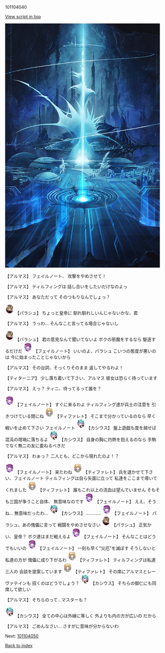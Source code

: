 101104040

[View script in lisp](../scripts/101104040.txt)

![profound.png](../images/backgrounds/profound.png)

【アルマス】
フェイルノート、
攻撃をやめさせて！

【アルマス】
ティルフィングは
話し合いをしたいだけなのよっ

【アルマス】
あなただって
そのつもりなんでしょっ？

<img src="../images/units/3200411.png" alt="3200411.png" height="34"/>
【パラシュ】
ちょっと皇帝に
馴れ馴れしいんじゃないかな、君

【アルマス】
うっわ…
そんなこと言ってる場合じゃないし

<img src="../images/units/3200411.png" alt="3200411.png" height="34"/>
【パラシュ】
君の意見なんて聞いてないよ
ボクの邪魔をするなら
駆逐するだけだ

<img src="../images/units/3401911.png" alt="3401911.png" height="34"/>
【フェイルノート】
いいのよ、パラシュ
こいつの態度が悪いのは
今に始まったことじゃないから

【アルマス】
その台詞、そっくりそのまま
返してやるわよ！

【ティターニア】
少し落ち着いて下さい、アルマス
彼女は恐らく待っています

【アルマス】
えっ？
ティニ、待ってるって誰を？

<img src="../images/units/3401911.png" alt="3401911.png" height="34"/>
【フェイルノート】
すぐに来るわよ
ティルフィング達が兵士の注意を
引きつけている間にね

<img src="../images/units/3503211.png" alt="3503211.png" height="34"/>
【ティファレト】
そこまで分かっているのなら
早く戦いを止めて下さい
フェイルノート

<img src="../images/units/3303111.png" alt="3303111.png" height="34"/>
【カシウス】
盤上遊戯も度を越せば
混沌の坩堝に落ちるよ

<img src="../images/units/3303111.png" alt="3303111.png" height="34"/>
【カシウス】
自身の胸に灼熱を抱えるのなら
手駒でなく無二の友に委ねるべきだ

【アルマス】
わぁっ？
二人とも、どこから現れたのよ！？

<img src="../images/units/3401911.png" alt="3401911.png" height="34"/>
【フェイルノート】
来たわね

<img src="../images/units/3503211.png" alt="3503211.png" height="34"/>
【ティファレト】
兵を退かせて下さい、フェイルノート
ティルフィングは自ら矢面に立って
私達をここまで導いてくれました

<img src="../images/units/3503211.png" alt="3503211.png" height="34"/>
【ティファレト】
誰もこれ以上の流血は望んでいません
そもそも三国が争うこと自体、
無意味なのです

<img src="../images/units/3401911.png" alt="3401911.png" height="34"/>
【フェイルノート】
ええ、そうね…
無意味だったわ…

<img src="../images/units/3303111.png" alt="3303111.png" height="34"/>
【カシウス】
…………

<img src="../images/units/3401911.png" alt="3401911.png" height="34"/>
【フェイルノート】
パラシュ、あの傀儡に言って
戦闘をやめさせなさい

<img src="../images/units/3200411.png" alt="3200411.png" height="34"/>
【パラシュ】
正気かい、皇帝？
ボク達はまだ戦えるよ

<img src="../images/units/3401911.png" alt="3401911.png" height="34"/>
【フェイルノート】
そんなことはどうでもいいの

<img src="../images/units/3401911.png" alt="3401911.png" height="34"/>
【フェイルノート】
一刻も早く“災厄”を滅ぼす
そうしないと私達の方が
傀儡に成り下がるわ

<img src="../images/units/3503211.png" alt="3503211.png" height="34"/>
【ティファレト】
ティルフィングは私達三人の
会談を提案しています

<img src="../images/units/3503211.png" alt="3503211.png" height="34"/>
【ティファレト】
その席にアルマスとレーヴァテインも
招くのはどうでしょう？

<img src="../images/units/3303111.png" alt="3303111.png" height="34"/>
【カシウス】
そちらの御仁にも同席して欲しい

【アルマス】
そちらのって…マスターも？

<img src="../images/units/3303111.png" alt="3303111.png" height="34"/>
【カシウス】
全ての中心は外縁に等しく
外よりも内の方が広いの
だから

【アルマス】
ごめんなさい…
さすがに意味が分からないわ

Next: [101104050](101104050.md)

[Back to index](index.md)
